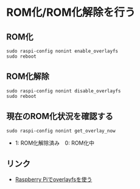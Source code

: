 # ROM化/ROM化解除を行う

## ROM化

```
sudo raspi-config nonint enable_overlayfs
sudo reboot
```

## ROM化解除

```
sudo raspi-config nonint disable_overlayfs
sudo reboot
```

## 現在のROM化状況を確認する

```
sudo raspi-config nonint get_overlay_now
```

* 1: ROM化解除済み　0: ROM化中


## リンク

* [Raspberry Piでoverlayfsを使う](https://tomono.tokyo/2020/12/13/8985/)